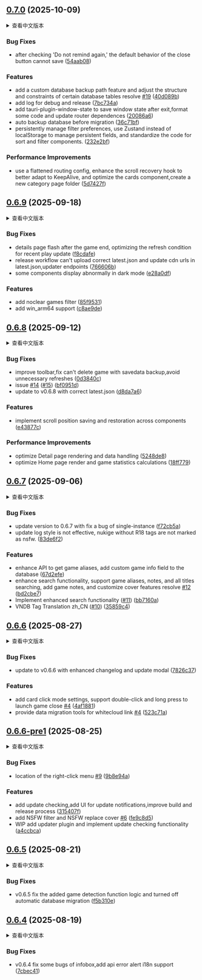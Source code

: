 ## [0.7.0](https://github.com/huoshen80/ReinaManager/compare/v0.6.9...v0.7.0) (2025-10-09)

<details>
<summary>查看中文版本</summary>

### Bug 修复

* 修复勾选“不再提醒”后，关闭按钮的默认行为无法保存的问题 ([54aab08](https://github.com/huoshen80/ReinaManager/commit/54aab0818c79ddc8790d2b33ecf159bd61eb93c5))

### 新功能

* 新增自定义数据库备份路径功能，调整部分数据库表结构与约束，解决 [#19](https://github.com/huoshen80/ReinaManager/issues/19) ([40d089b](https://github.com/huoshen80/ReinaManager/commit/40d089b7983fb9a2848ed812d96ca763626a2966))
* 新增调试与发布日志功能 ([7bc734a](https://github.com/huoshen80/ReinaManager/commit/7bc734ab80438f8d6e395be276b7a9e9fb5e9b4b))
* 集成 tauri-plugin-window-state，支持窗口状态保存，格式化部分代码并更新路由依赖 ([20086a6](https://github.com/huoshen80/ReinaManager/commit/20086a6fdd73801c9d0a003121354a8bccae5182))
* 数据库迁移前自动备份数据库 ([36c71bf](https://github.com/huoshen80/ReinaManager/commit/36c71bf1c6ea093fd2b94e92c370c4df7904d2dd))
* 持久化管理筛选偏好，使用 Zustand 替代 localStorage 管理持久化字段，规范排序与筛选组件代码 ([232e2bf](https://github.com/huoshen80/ReinaManager/commit/232e2bf331d3baf22ac344af3f42aff2bd5fd45b))

### 性能改进

* 路由配置扁平化，增强滚动恢复 hook 以更好适配 KeepAlive，优化卡片组件，新增分类页面文件夹 ([5d7427f](https://github.com/huoshen80/ReinaManager/commit/5d7427f063cd83ad54f2b4fb00cfd0a4f0c3d217))

</details>

### Bug Fixes

* after checking 'Do not remind again,' the default behavior of the close button cannot save ([54aab08](https://github.com/huoshen80/ReinaManager/commit/54aab0818c79ddc8790d2b33ecf159bd61eb93c5))


### Features

* add a custom database backup path feature and adjust the structure and constraints of certain database tables resolve [#19](https://github.com/huoshen80/ReinaManager/issues/19) ([40d089b](https://github.com/huoshen80/ReinaManager/commit/40d089b7983fb9a2848ed812d96ca763626a2966))
* add log for debug and release ([7bc734a](https://github.com/huoshen80/ReinaManager/commit/7bc734ab80438f8d6e395be276b7a9e9fb5e9b4b))
* add tauri-plugin-window-state to save window state after exit,format some code  and update router dependences ([20086a6](https://github.com/huoshen80/ReinaManager/commit/20086a6fdd73801c9d0a003121354a8bccae5182))
* auto backup database before migration ([36c71bf](https://github.com/huoshen80/ReinaManager/commit/36c71bf1c6ea093fd2b94e92c370c4df7904d2dd))
* persistently manage filter preferences, use Zustand instead of localStorage to manage persistent fields, and standardize the code for sort and filter components. ([232e2bf](https://github.com/huoshen80/ReinaManager/commit/232e2bf331d3baf22ac344af3f42aff2bd5fd45b))


### Performance Improvements

* use a flattened routing config, enhance the scroll recovery hook to better adapt to KeepAlive, and optimize the cards component,create a new category page folder ([5d7427f](https://github.com/huoshen80/ReinaManager/commit/5d7427f063cd83ad54f2b4fb00cfd0a4f0c3d217))



## [0.6.9](https://github.com/huoshen80/ReinaManager/compare/v0.6.8...v0.6.9) (2025-09-18)

<details>
<summary>查看中文版本</summary>

### Bug 修复

* 优化游戏结束后的详情页闪烁的问题，优化最近游玩更新的刷新条件 ([f8cdafe](https://github.com/huoshen80/ReinaManager/commit/f8cdafe779b1bb15e18b970d5017e43e6db45295))
* 修复发布流程无法上传正确的 `latest.json`的问题,为`latest.json`更换cdn链接，更换`endpoints` ([766606b](https://github.com/huoshen80/ReinaManager/commit/766606be6a942da14935fd9f99b30cd7a5adf079))
* 修复部分组件在暗黑模式下显示异常的问题 ([e28a0df](https://github.com/huoshen80/ReinaManager/commit/e28a0dff478f756088cc8173130b255b77ba71d7))

### 新功能

* 添加未通关游戏（noclear）筛选选项 ([85f9531](https://github.com/huoshen80/ReinaManager/commit/85f9531cde9b9ca200bf945b450e9b78a49b6d1a))
* 添加对 `win_arm64` 的支持 ([c8ae9de](https://github.com/huoshen80/ReinaManager/commit/c8ae9de5227c67e2b2ec20bec847dc956a054dec))

</details>

### Bug Fixes

* details page flash after the game end, optimizing the refresh condition for recent play update ([f8cdafe](https://github.com/huoshen80/ReinaManager/commit/f8cdafe779b1bb15e18b970d5017e43e6db45295))
* release workflow can't upload correct latest.json and update cdn urls in latest.json,updater endpoints ([766606b](https://github.com/huoshen80/ReinaManager/commit/766606be6a942da14935fd9f99b30cd7a5adf079))
* some components display abnormally in dark mode ([e28a0df](https://github.com/huoshen80/ReinaManager/commit/e28a0dff478f756088cc8173130b255b77ba71d7))


### Features

* add noclear games filter ([85f9531](https://github.com/huoshen80/ReinaManager/commit/85f9531cde9b9ca200bf945b450e9b78a49b6d1a))
* add win_arm64 support ([c8ae9de](https://github.com/huoshen80/ReinaManager/commit/c8ae9de5227c67e2b2ec20bec847dc956a054dec))



## [0.6.8](https://github.com/huoshen80/ReinaManager/compare/v0.6.7...v0.6.8) (2025-09-12)

<details>
<summary>查看中文版本</summary>

### Bug 修复

* 改进工具栏，修复无法删除带有存档备份游戏的问题，避免不必要的刷新 ([0d3840c](https://github.com/huoshen80/ReinaManager/commit/0d3840c5f4d4783d96705388050b038c8d42e260))
* issue [#14](https://github.com/huoshen80/ReinaManager/issues/14) 的修复 ([#15](https://github.com/huoshen80/ReinaManager/issues/15)) ([bf0951d](https://github.com/huoshen80/ReinaManager/commit/bf0951db286bfbb5d6c7506702bbf39d81070180))
* 更新到 v0.6.8 并使用正确的 latest.json ([d8da7a6](https://github.com/huoshen80/ReinaManager/commit/d8da7a61490d58f9a95518374d21d1082c65e02e))


### 新功能

* 实现跨组件的滚动位置保存与恢复 ([e43877c](https://github.com/huoshen80/ReinaManager/commit/e43877cab10b9b6926e39e1cf2031176cddaeb7d))


### 性能改进

* 优化 Detail 页面渲染与数据处理 ([5248de8](https://github.com/huoshen80/ReinaManager/commit/5248de893131f241473f0e992e4f90dcfe8c5188))
* 优化 Home 页面渲染与游戏统计计算 ([18ff779](https://github.com/huoshen80/ReinaManager/commit/18ff779526f9f437246b739a822e65db56a5dacc))

</details>

### Bug Fixes

* improve toolbar,fix can't delete game with savedata backup,avoid unnecessary  refreshes ([0d3840c](https://github.com/huoshen80/ReinaManager/commit/0d3840c5f4d4783d96705388050b038c8d42e260))
* issue [#14](https://github.com/huoshen80/ReinaManager/issues/14) ([#15](https://github.com/huoshen80/ReinaManager/issues/15)) ([bf0951d](https://github.com/huoshen80/ReinaManager/commit/bf0951db286bfbb5d6c7506702bbf39d81070180))
* update to v0.6.8 with correct latest.json ([d8da7a6](https://github.com/huoshen80/ReinaManager/commit/d8da7a61490d58f9a95518374d21d1082c65e02e))


### Features

* implement scroll position saving and restoration across components ([e43877c](https://github.com/huoshen80/ReinaManager/commit/e43877cab10b9b6926e39e1cf2031176cddaeb7d))


### Performance Improvements

* optimize Detail page rendering and data handling ([5248de8](https://github.com/huoshen80/ReinaManager/commit/5248de893131f241473f0e992e4f90dcfe8c5188))
* optimize Home page render and game statistics calculations ([18ff779](https://github.com/huoshen80/ReinaManager/commit/18ff779526f9f437246b739a822e65db56a5dacc))



## [0.6.7](https://github.com/huoshen80/ReinaManager/compare/v0.6.6...v0.6.7) (2025-09-06)


<details>
<summary>查看中文版本</summary>

### Bug 修复

* 更新到0.6.7版本，修复单实例插件的一个bug ([f72cb5a](https://github.com/huoshen80/ReinaManager/commit/f72cb5a69e731945f4f3a5a0f0b642ecd879693b))
* 更新日志样式未生效；未带 R18 标签的拔作（nukige）未被标记为 NSFW。 ([83de6f2](https://github.com/huoshen80/ReinaManager/commit/83de6f2614fcdb66a451fa786c178eac0d055dde))

### 新功能

* 增强 API 以获取游戏别名，向数据库新增自定义游戏信息字段 ([67d2efe](https://github.com/huoshen80/ReinaManager/commit/67d2efed572ae63cf69322281325491c22143c55))
* 增强搜索功能：支持游戏别名、备注与所有标题的搜索；新增游戏备注与自定义封面功能，解决 [#12](https://github.com/huoshen80/ReinaManager/issues/12) ([bd2cbe7](https://github.com/huoshen80/ReinaManager/commit/bd2cbe790d43d9f01627d820711954a480e8db8a))
* 实现增强搜索功能 ([#11](https://github.com/huoshen80/ReinaManager/issues/11)) ([bb7160a](https://github.com/huoshen80/ReinaManager/commit/bb7160a17c720cd10d3ade2284432751e809a3ea))
* VNDB 标签翻译（简体中文） ([#10](https://github.com/huoshen80/ReinaManager/issues/10)) ([35859c4](https://github.com/huoshen80/ReinaManager/commit/35859c4121aa3093de750dff3d339739783cf179))

</details>

### Bug Fixes

* update version to 0.6.7 with fix a bug of single-instance ([f72cb5a](https://github.com/huoshen80/ReinaManager/commit/f72cb5a69e731945f4f3a5a0f0b642ecd879693b))
* update log style is not effective, nukige without R18 tags are not marked as nsfw. ([83de6f2](https://github.com/huoshen80/ReinaManager/commit/83de6f2614fcdb66a451fa786c178eac0d055dde))


### Features

* enhance API to get game aliases, add custom game info field to the database ([67d2efe](https://github.com/huoshen80/ReinaManager/commit/67d2efed572ae63cf69322281325491c22143c55))
* enhance search functionality, support game aliases, notes, and all titles searching, add game notes, and customize cover features resolve [#12](https://github.com/huoshen80/ReinaManager/issues/12) ([bd2cbe7](https://github.com/huoshen80/ReinaManager/commit/bd2cbe790d43d9f01627d820711954a480e8db8a))
* Implement enhanced search functionality ([#11](https://github.com/huoshen80/ReinaManager/issues/11)) ([bb7160a](https://github.com/huoshen80/ReinaManager/commit/bb7160a17c720cd10d3ade2284432751e809a3ea))
* VNDB Tag Translation zh_CN ([#10](https://github.com/huoshen80/ReinaManager/issues/10)) ([35859c4](https://github.com/huoshen80/ReinaManager/commit/35859c4121aa3093de750dff3d339739783cf179))



## [0.6.6](https://github.com/huoshen80/ReinaManager/compare/v0.6.6-1...v0.6.6) (2025-08-27)


<details>
<summary>查看中文版本</summary>

### Bug 修复

* 更新至 v0.6.6 版本，增强更新日志和更新部分组件 ([7826c37](https://github.com/huoshen80/ReinaManager/commit/7826c3708f51c91045f22384b9ec1b7c27aa5477))

### 新功能

* 添加卡片点击模式设置（导航/选择），支持双击和长按启动游戏 关闭 [#4](https://github.com/huoshen80/ReinaManager/issues/4) ([4af1881](https://github.com/huoshen80/ReinaManager/commit/4af1881912ff48357ab484de5f22b6f5b2f59e99))
* 为Whitecloud提供数据迁移工具 详情见 [#4](https://github.com/huoshen80/ReinaManager/issues/4) ([523c71a](https://github.com/huoshen80/ReinaManager/commit/523c71a3fdaaf78855f6dca0638a414021781a84))

</details>

### Bug Fixes

* update to v0.6.6 with enhanced changelog and update modal ([7826c37](https://github.com/huoshen80/ReinaManager/commit/7826c3708f51c91045f22384b9ec1b7c27aa5477))


### Features

* add card click mode settings, support double-click and long press to launch game close [#4](https://github.com/huoshen80/ReinaManager/issues/4) ([4af1881](https://github.com/huoshen80/ReinaManager/commit/4af1881912ff48357ab484de5f22b6f5b2f59e99))
* provide data migration tools for whitecloud  link [#4](https://github.com/huoshen80/ReinaManager/issues/4) ([523c71a](https://github.com/huoshen80/ReinaManager/commit/523c71a3fdaaf78855f6dca0638a414021781a84))



## [0.6.6-pre1](https://github.com/huoshen80/ReinaManager/compare/v0.6.5...v0.6.6-pre1) (2025-08-25)

<details>
<summary>查看中文版本</summary>

### Bug 修复

* 修复右键菜单位置 [#9](https://github.com/huoshen80/ReinaManager/issues/9) ([9b8e94a](https://github.com/huoshen80/ReinaManager/commit/9b8e94a03fe6935656df80e3cfb383e47520c114))

### 新功能

* 添加更新检查，添加更新通知 UI，改进构建和发布流程 ([315407f](https://github.com/huoshen80/ReinaManager/commit/315407fa08937e715900c555ced822955580e2b7))
* 添加 NSFW 过滤器和 NSFW 替换封面 [#6](https://github.com/huoshen80/ReinaManager/issues/6) ([fe9c8d5](https://github.com/huoshen80/ReinaManager/commit/fe9c8d5f33be367d394bd905bc4506fa4aea7e3e))
* 工作进行中：添加更新器插件并实现更新检查功能 ([a4ccbca](https://github.com/huoshen80/ReinaManager/commit/a4ccbca90091601ac866addc52351a92abbae2c2))

</details>


### Bug Fixes

* location of the right-click menu [#9](https://github.com/huoshen80/ReinaManager/issues/9) ([9b8e94a](https://github.com/huoshen80/ReinaManager/commit/9b8e94a03fe6935656df80e3cfb383e47520c114))


### Features

* add update checking,add UI for update notifications,improve build and release process ([315407f](https://github.com/huoshen80/ReinaManager/commit/315407fa08937e715900c555ced822955580e2b7))
* add NSFW filter and NSFW replace cover [#6](https://github.com/huoshen80/ReinaManager/issues/6) ([fe9c8d5](https://github.com/huoshen80/ReinaManager/commit/fe9c8d5f33be367d394bd905bc4506fa4aea7e3e))
* WIP add updater plugin and implement update checking functionality ([a4ccbca](https://github.com/huoshen80/ReinaManager/commit/a4ccbca90091601ac866addc52351a92abbae2c2))



## [0.6.5](https://github.com/huoshen80/ReinaManager/compare/v0.6.4...v0.6.5) (2025-08-21)

<details>
<summary>查看中文版本</summary>

### Bug 修复

* v0.6.5 修复添加游戏检测功能逻辑并关闭自动数据库迁移 ([f5b310e](https://github.com/huoshen80/ReinaManager/commit/f5b310ed6e37571ebfd2785e881fe02cb9c95036))

</details>

### Bug Fixes

* v0.6.5 fix the added game detection function logic and turned off automatic database migration ([f5b310e](https://github.com/huoshen80/ReinaManager/commit/f5b310ed6e37571ebfd2785e881fe02cb9c95036))



## [0.6.4](https://github.com/huoshen80/ReinaManager/compare/v0.6.3...v0.6.4) (2025-08-19)

<details>
<summary>查看中文版本</summary>

### Bug 修复

* v0.6.4 修复信息框的一些 Bug，添加 API 错误提醒的国际化支持 ([7cbec41](https://github.com/huoshen80/ReinaManager/commit/7cbec41772dad85b88db25e6f5dd48fee39f2cdd))

</details>

### Bug Fixes

* v0.6.4 fix some bugs of infobox,add api error alert i18n support ([7cbec41](https://github.com/huoshen80/ReinaManager/commit/7cbec41772dad85b88db25e6f5dd48fee39f2cdd))
